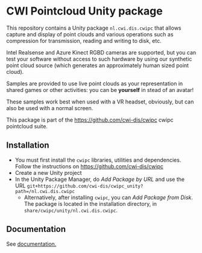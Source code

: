 # CWI Pointcloud Unity package

This repository contains a Unity package `nl.cwi.dis.cwipc` that allows capture and display of
point clouds and various operations such as compression for transmission, reading and writing to disk, etc. 

Intel Realsense and Azure Kinect RGBD cameras are supported, but you can test your software without access to such hardware by using our synthetic point cloud source (which generates an approximately human sized point cloud).

Samples are provided to use live point clouds as your representation in shared games or other activities: you can be **yourself** in stead of an avatar!

These samples work best when used with a VR headset, obviously, but can also be used with a normal screen.

This package is part of the <https://github.com/cwi-dis/cwipc> cwipc pointcloud suite.

## Installation

- You must first install the `cwipc` libraries, utilities and dependencies. Follow the instructions on <https://github.com/cwi-dis/cwipc>
- Create a new Unity project
- In the Unity Package Manager, do _Add Package by URL_ and use the URL `git+https://github.com/cwi-dis/cwipc_unity?path=/nl.cwi.dis.cwipc`
	- Alternatively, after installing `cwipc`, you can _Add Package from Disk_. The package is located in the installation directory, in `share/cwipc/unity/nl.cwi.dis.cwipc`.

## Documentation

See [documentation.](Documentation~/nl.cwi.dis.cwipc.md)